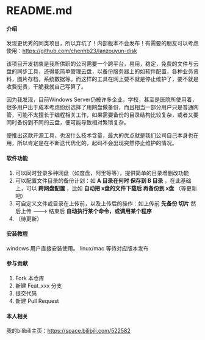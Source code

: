 # README.md

#### 介绍
发现更优秀的同类项目，所以弃坑了！内部版本不会发布！有需要的朋友可以考虑使用：https://github.com/chenhb23/lanzouyun-disk

该项目开发初衷是我所供职的公司需要一个跨平台，易用，稳定，免费的文件与云盘的同步工具，还得能简单管理云盘，以备份服务器上的如软件配置，各种业务资料，图片存档，系统数据等。而这样的工具在网上要不就是停止维护了，要不就是收费挺贵，干脆我就自己写算了。

因为我发现，目前Windows Server仍被许多企业，学校，甚至是医院所使用着，很多用户出于成本考虑纷纷选择了用网盘做备份，而且相当一部分用户只是普通网管，可能不太擅长于编程相关工作，如果需要备份的目录结构比较复杂，或者又要同时备份到不同的云盘，便可能导致相对繁琐复杂。

便推出这款开源工具，也没什么技术含量，最大的优点就是我们公司自己本身也在用，所以肯定是在不断迭代优化的，起码不会出现突然停止维护的情况。

#### 软件功能
1. 可以同时登录多种网盘（如度盘，阿里等等），提供简单的目录增删改功能
2. 可以配置文件目录的备份计划：如  **A 目录在何时 保存到 B 目录** ，在此基础上，可以 **跨网盘配置** ，比如  **自动把 x盘的文件下载后 再备份到 x盘**  （等更新吧）
3. 可自定义文件或目录在上传前，以及上传后的操作：如上传前 **先备份 切片** 然后上传 ---> 结束后 **自动执行某个命令，或调用某个程序** 
4. （待更新）

#### 安装教程
windows 用户直接安装使用。
linux/mac 等待对应版本发布

#### 参与贡献

1.  Fork 本仓库
2.  新建 Feat_xxx 分支
3.  提交代码
4.  新建 Pull Request

#### 本人相关

我的bilibili主页：https://space.bilibili.com/522582
